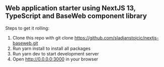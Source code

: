 ## Web application starter using NextJS 13, TypeScript and BaseWeb component library

Steps to get it rolling:

1.  Clone this repo with git clone https://github.com/sladjanstojcic/nextjs-baseweb.git
2.  Run yarn install to install all packages
3.  Run yarn dev to start development server
4.  Open http://0.0.0.0:3000 in your browser
